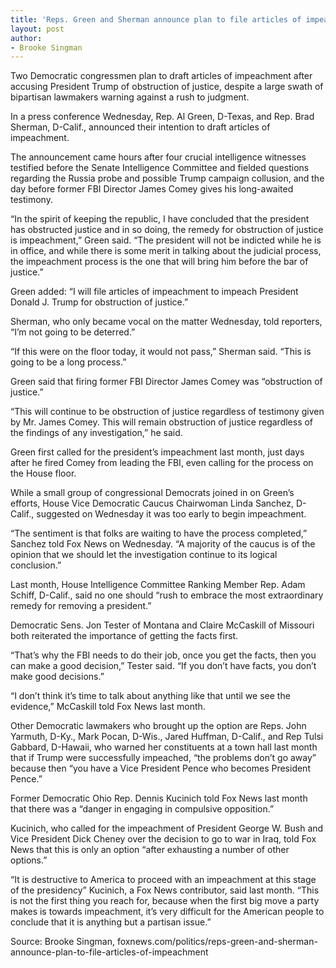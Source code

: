 ```yaml
---
title: 'Reps. Green and Sherman announce plan to file articles of impeachment'
layout: post
author:
- Brooke Singman
---
```


Two Democratic congressmen plan to draft articles of impeachment after accusing President Trump of obstruction of justice, despite a large swath of bipartisan lawmakers warning against a rush to judgment.

In a press conference Wednesday, Rep. Al Green, D-Texas, and Rep. Brad Sherman, D-Calif., announced their intention to draft articles of impeachment.

The announcement came hours after four crucial intelligence witnesses testified before the Senate Intelligence Committee and fielded questions regarding the Russia probe and possible Trump campaign collusion, and the day before former FBI Director James Comey gives his long-awaited testimony.

“In the spirit of keeping the republic, I have concluded that the president has obstructed justice and in so doing, the remedy for obstruction of justice is impeachment,” Green said. “The president will not be indicted while he is in office, and while there is some merit in talking about the judicial process, the impeachment process is the one that will bring him before the bar of justice.”

Green added: “I will file articles of impeachment to impeach President Donald J. Trump for obstruction of justice.”

Sherman, who only became vocal on the matter Wednesday, told reporters, “I’m not going to be deterred.”

“If this were on the floor today, it would not pass,” Sherman said. “This is going to be a long process.”

Green said that firing former FBI Director James Comey was “obstruction of justice.”

“This will continue to be obstruction of justice regardless of testimony given by Mr. James Comey. This will remain obstruction of justice regardless of the findings of any investigation,” he said.

Green first called for the president’s impeachment last month, just days after he fired Comey from leading the FBI, even calling for the process on the House floor.

While a small group of congressional Democrats joined in on Green’s efforts, House Vice Democratic Caucus Chairwoman Linda Sanchez, D-Calif., suggested on Wednesday it was too early to begin impeachment.

“The sentiment is that folks are waiting to have the process completed,” Sanchez told Fox News on Wednesday. “A majority of the caucus is of the opinion that we should let the investigation continue to its logical conclusion.”

Last month, House Intelligence Committee Ranking Member Rep. Adam Schiff, D-Calif., said no one should “rush to embrace the most extraordinary remedy for removing a president.”

Democratic Sens. Jon Tester of Montana and Claire McCaskill of Missouri both reiterated the importance of getting the facts first.

“That’s why the FBI needs to do their job, once you get the facts, then you can make a good decision,” Tester said. “If you don’t have facts, you don’t make good decisions.”

“I don’t think it’s time to talk about anything like that until we see the evidence,” McCaskill told Fox News last month.

Other Democratic lawmakers who brought up the option are Reps. John Yarmuth, D-Ky., Mark Pocan, D-Wis., Jared Huffman, D-Calif., and Rep Tulsi Gabbard, D-Hawaii, who warned her constituents at a town hall last month that if Trump were successfully impeached, “the problems don’t go away” because then “you have a Vice President Pence who becomes President Pence.”

Former Democratic Ohio Rep. Dennis Kucinich told Fox News last month that there was a “danger in engaging in compulsive opposition.”

Kucinich, who called for the impeachment of President George W. Bush and Vice President Dick Cheney over the decision to go to war in Iraq, told Fox News that this is only an option “after exhausting a number of other options.”

“It is destructive to America to proceed with an impeachment at this stage of the presidency” Kucinich, a Fox News contributor, said last month. “This is not the first thing you reach for, because when the first big move a party makes is towards impeachment, it’s very difficult for the American people to conclude that it is anything but a partisan issue.”

Source: Brooke Singman, foxnews.com/politics/reps-green-and-sherman-announce-plan-to-file-articles-of-impeachment

